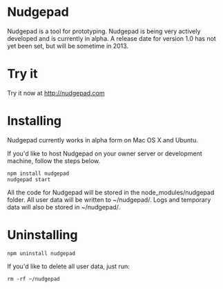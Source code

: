 Nudgepad
========

Nudgepad is a tool for prototyping. Nudgepad is being very actively developed and is
currently in alpha. A release date for version 1.0 has not yet been set, but will be sometime in 2013.

Try it
======

Try it now at http://nudgepad.com

Installing
==========

Nudgepad currently works in alpha form on Mac OS X and Ubuntu.

If you'd like to host Nudgepad on your owner server or development machine, follow the steps below.

    npm install nudgepad
    nudgepad start

All the code for Nudgepad will be stored in the node_modules/nudgepad folder. All user data will be
written to ~/nudgepad/. Logs and temporary data will also be stored in ~/nudgepad/.


Uninstalling
============

    npm uninstall nudgepad

If you'd like to delete all user data, just run:

    rm -rf ~/nudgepad



